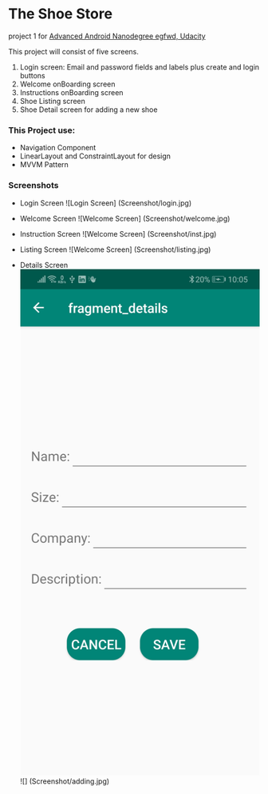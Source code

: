 # The Shoe Store

project 1 for [Advanced Android Nanodegree egfwd, Udacity](https://egfwd.com/specializtion/android-kotlin/)

This project will consist of five screens. 

1. Login screen: Email and password fields and labels plus create and login buttons
2. Welcome onBoarding screen
3. Instructions onBoarding screen
4. Shoe Listing screen
5. Shoe Detail screen for adding a new shoe

### This Project use:
* Navigation Component
* LinearLayout and ConstraintLayout for design
* MVVM Pattern

### Screenshots

* Login Screen
![Login Screen] (Screenshot/login.jpg)

* Welcome Screen 
![Welcome Screen] (Screenshot/welcome.jpg)

* Instruction Screen
![Welcome Screen] (Screenshot/inst.jpg)

* Listing Screen
![Welcome Screen] (Screenshot/listing.jpg)

* Details Screen
![Details Screen](Screenshot/Details.jpg)
  ![] (Screenshot/adding.jpg)
